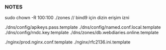 ### NOTES

sudo chown -R 100:100 ./zones // bind9 için dizin erişim izni

./dns/config/apikeys.pass.template
./dns/config/named.conf.local.template
./dns/config/rndc.key.template
./dns/zones/db.webdiaries.online.template

./nginx/prod.nginx.conf.template
./nginx/rfc2136.ini.template
